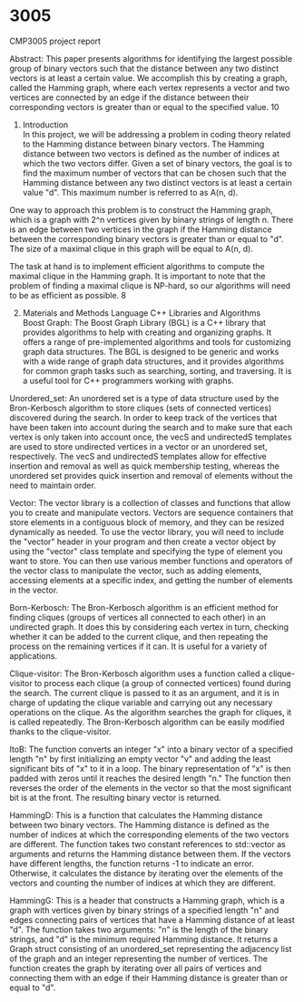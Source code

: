 # 3005
CMP3005 project report

Abstract:	This paper presents algorithms for identifying the largest possible group of binary vectors such that the distance between any two distinct vectors is at least a certain value. We accomplish this by creating a graph, called the Hamming graph, where each vertex represents a vector and two vertices are connected by an edge if the distance between their corresponding vectors is greater than or equal to the specified value. 10
 


1.	Introduction	
In this project, we will be addressing a problem in coding theory related to the Hamming distance between binary vectors. The Hamming distance between two vectors is defined as the number of indices at which the two vectors differ. Given a set of binary vectors, the goal is to find the maximum number of vectors that can be chosen such that the Hamming distance between any two distinct vectors is at least a certain value "d". This maximum number is referred to as A(n, d).

One way to approach this problem is to construct the Hamming graph, which is a graph with 2^n vertices given by binary strings of length n. There is an edge between two vertices in the graph if the Hamming distance between the corresponding binary vectors is greater than or equal to "d". The size of a maximal clique in this graph will be equal to A(n, d).
 
The task at hand is to implement efficient algorithms to compute the maximal clique in the Hamming graph. It is important to note that the problem of finding a maximal clique is NP-hard, so our algorithms will need to be as efficient as possible.	8


2.	Materials and Methods
Language
C++
Libraries and Algorithms	
Boost Graph: The Boost Graph Library (BGL) is a C++ library that provides algorithms to help with creating and organizing graphs. It offers a range of pre-implemented algorithms and tools for customizing graph data structures. The BGL is designed to be generic and works with a wide range of graph data structures, and it provides algorithms for common graph tasks such as searching, sorting, and traversing. It is a useful tool for C++ programmers working with graphs. 

Unordered_set: An unordered set is a type of data structure used by the Bron-Kerbosch algorithm to store cliques (sets of connected vertices) discovered during the search. In order to keep track of the vertices that have been taken into account during the search and to make sure that each vertex is only taken into account once, the vecS and undirectedS templates are used to store undirected vertices in a vector or an unordered set, respectively. The vecS and undirectedS templates allow for effective insertion and removal as well as quick membership testing, whereas the unordered set provides quick insertion and removal of elements without the need to maintain order.

Vector: The vector library is a collection of classes and functions that allow you to create and manipulate vectors. Vectors are sequence containers that store elements in a contiguous block of memory, and they can be resized dynamically as needed. To use the vector library, you will need to include the "vector" header in your program and then create a vector object by using the "vector" class template and specifying the type of element you want to store. You can then use various member functions and operators of the vector class to manipulate the vector, such as adding elements, accessing elements at a specific index, and getting the number of elements in the vector.

Born-Kerbosch: The Bron-Kerbosch algorithm is an efficient method for finding cliques (groups of vertices all connected to each other) in an undirected graph. It does this by considering each vertex in turn, checking whether it can be added to the current clique, and then repeating the process on the remaining vertices if it can. It is useful for a variety of applications.

Clique-visitor: The Bron-Kerbosch algorithm uses a function called a clique-visitor to process each clique (a group of connected vertices) found during the search. The current clique is passed to it as an argument, and it is in charge of updating the clique variable and carrying out any necessary operations on the clique. As the algorithm searches the graph for cliques, it is called repeatedly. The Bron-Kerbosch algorithm can be easily modified thanks to the clique-visitor.

ItoB: The function converts an integer "x" into a binary vector of a specified length "n" by first initializing an empty vector "v" and adding the least significant bits of "x" to it in a loop. The binary representation of "x" is then padded with zeros until it reaches the desired length "n." The function then reverses the order of the elements in the vector so that the most significant bit is at the front. The resulting binary vector is returned.

 HammingD: This is a function that calculates the Hamming distance between two binary vectors. The Hamming distance is defined as the number of indices at which the corresponding elements of the two vectors are different. The function takes two constant references to std::vector<int> as arguments and returns the Hamming distance between them. If the vectors have different lengths, the function returns -1 to indicate an error. Otherwise, it calculates the distance by iterating over the elements of the vectors and counting the number of indices at which they are different.

HammingG: This is a header that constructs a Hamming graph, which is a graph with vertices given by binary strings of a specified length "n" and edges connecting pairs of vertices that have a Hamming distance of at least "d". The function takes two arguments: "n" is the length of the binary strings, and "d" is the minimum required Hamming distance. It returns a Graph struct consisting of an unordered_set representing the adjacency list of the graph and an integer representing the number of vertices. The function creates the graph by iterating over all pairs of vertices and connecting them with an edge if their Hamming distance is greater than or equal to "d".
 
 

